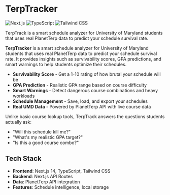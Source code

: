 # TerpTracker

![Next.js](https://img.shields.io/badge/Next.js-000000?logo=next.js&logoColor=white&style=for-the-badge)
![TypeScript](https://img.shields.io/badge/TypeScript-3178C6?logo=typescript&logoColor=white&style=for-the-badge)
![Tailwind CSS](https://img.shields.io/badge/TailwindCSS-06B6D4?logo=tailwindcss&logoColor=white&style=for-the-badge)

TerpTrack is a smart schedule analyzer for University of Maryland students that uses real PlanetTerp data to predict your schedule survival rate.

**TerpTracker** is a smart schedule analyzer for University of Maryland students that uses real PlanetTerp data to predict your schedule survival rate. It provides insights such as survivability scores, GPA predictions, and smart warnings to help students optimize their schedules.

- **Survivability Score** - Get a 1-10 rating of how brutal your schedule will be
- **GPA Prediction** - Realistic GPA range based on course difficulty
- **Smart Warnings** - Detect dangerous course combinations and heavy workloads
- **Schedule Management** - Save, load, and export your schedules
- **Real UMD Data** - Powered by PlanetTerp API with live course data

Unlike basic course lookup tools, TerpTrack answers the questions students actually ask:
- "Will this schedule kill me?"
- "What's my realistic GPA target?"
- "Is this a good course combo?"

## Tech Stack

- **Frontend**: Next.js 14, TypeScript, Tailwind CSS
- **Backend**: Next.js API Routes
- **Data**: PlanetTerp API integration
- **Features**: Schedule intelligence, local storage